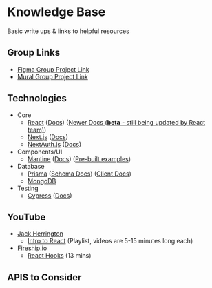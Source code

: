 # Knowledge Base

Basic write ups &amp; links to helpful resources

## Group Links

- [Figma Group Project Link](https://www.figma.com/file/qSGNC5ZmQBvdhLBsbIV2Fi/100Devs-ADHD-Group-Project?node-id=1203%3A1937)
- [Mural Group Project Link](https://app.mural.co/t/temp0497/m/temp0497/1653158990236/1eedb665ca8058f1b68fdd487ab84d190fb8dcd7?sender=ub275a2905155de486f722777)

## Technologies

- Core
  - [React](https://reactjs.org/) ([Docs](https://reactjs.org/docs/getting-started.html)) ([Newer Docs (**beta** - still being updated by React team)](https://beta.reactjs.org/))
  - [Next.js](https://nextjs.org/) ([Docs](https://nextjs.org/docs/getting-started))
  - [NextAuth.js](https://next-auth.js.org/) ([Docs](https://next-auth.js.org/getting-started/introduction))
- Components/UI
  - [Mantine](https://mantine.dev/) ([Docs](https://mantine.dev/pages/basics/)) ([Pre-built examples](https://ui.mantine.dev/))
- Database
  - [Prisma](https://www.prisma.io/) ([Schema Docs](https://www.prisma.io/docs/concepts/components/prisma-schema)) ([Client Docs](https://www.prisma.io/docs/concepts/components/prisma-client/crud))
  - [MongoDB](https://www.mongodb.com/developer/languages/javascript/)
- Testing
  - [Cypress](https://www.cypress.io/) ([Docs](https://docs.cypress.io/guides/overview/why-cypress))

## YouTube

- [Jack Herrington](https://www.youtube.com/c/JackHerrington)
  - [Intro to React](https://www.youtube.com/playlist?list=PLNqp92_EXZBKa1U7JbgUwBnDk3XzYDvXe) (Playlist, videos are 5-15 minutes long each)
- [Fireship.io](https://www.youtube.com/c/Fireship)
  - [React Hooks](https://www.youtube.com/watch?v=TNhaISOUy6Q) (13 mins)

## APIS to Consider
